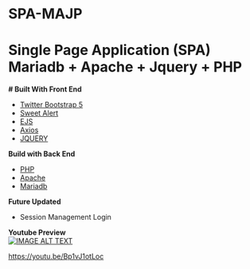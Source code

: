 # SPA-MAJP

# Single Page Application (SPA) Mariadb + Apache +  Jquery + PHP

**# Built With Front End**
 - [Twitter Bootstrap 5](https://getbootstrap.com)
 - [Sweet Alert](https://sweetalert2.github.io) 
 - [EJS](https://ejs.co) 
 - [Axios](https://github.com/axios/axios)
 - [JQUERY](https://jquery.com)


**Build with Back End**
- [PHP](https://www.php.net)
- [Apache](https://www.apache.org)
- [Mariadb](https://github.com/mariadb-corporation/mariadb-connector-nodejs/blob/master/documentation/promise-api.md)

 
**Future Updated**
- Session Management Login

**Youtube Preview**  
[![IMAGE ALT TEXT](http://img.youtube.com/vi/Bp1vJ1otLoc/0.jpg)](http://www.youtube.com/watch?v=Bp1vJ1otLoc " PHP Single Page Application  Crud in 2021")

https://youtu.be/Bp1vJ1otLoc
